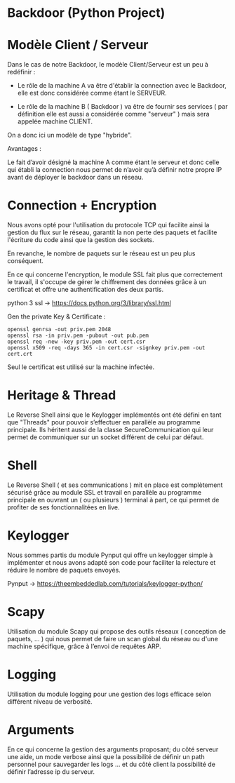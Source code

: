 # Backdoor (Python Project)




# Modèle Client / Serveur 


Dans le cas de notre Backdoor, le modèle Client/Serveur est un peu à redéfinir :

-	Le rôle de la machine A va être d'établir la connection avec le Backdoor, elle est donc considérée comme étant le SERVEUR.

-	Le rôle de la machine B ( Backdoor )  va être de fournir ses services ( par définition elle est aussi a considérée comme 
"serveur" ) mais sera appelée machine CLIENT.

On a donc ici un modèle de type "hybride".

Avantages : 

Le fait d’avoir désigné la machine A comme étant le serveur et donc celle qui établi la connection nous permet de n’avoir qu’à définir notre propre IP avant de déployer le backdoor dans un réseau.




# Connection + Encryption

Nous avons opté pour l'utilisation du protocole TCP qui facilite ainsi la gestion du flux sur le réseau, garantit la non perte des paquets et facilite l'écriture du code ainsi que la gestion des sockets.

En revanche, le nombre de paquets sur le réseau est un peu plus conséquent.


En ce qui concerne l'encryption, le module SSL fait plus que correctement le travail, il s'occupe de gérer le chiffrement des données grâce à un certificat et offre une authentification des deux partis. 

python 3 ssl →  https://docs.python.org/3/library/ssl.html

Gen the private Key & Certificate : 

	openssl genrsa -out priv.pem 2048
	openssl rsa -in priv.pem -pubout -out pub.pem
	openssl req -new -key priv.pem -out cert.csr
	openssl x509 -req -days 365 -in cert.csr -signkey priv.pem -out cert.crt

Seul le certificat est utilisé sur la machine infectée.

# Heritage & Thread

Le Reverse Shell ainsi que le Keylogger implémentés ont été défini en tant que "Threads" pour pouvoir s’effectuer en parallèle au programme principale. Ils héritent aussi de la classe SecureCommunication qui leur permet de communiquer sur un socket différent de celui par défaut. 


# Shell

Le Reverse Shell ( et ses communications ) mit en place est complètement sécurisé grâce au module SSL et travail en parallèle au programme principale en ouvrant un ( ou plusieurs ) terminal à part, ce qui permet de profiter de ses fonctionnalitées en live.



# Keylogger

Nous sommes partis du module Pynput qui offre un keylogger simple à implémenter et nous avons adapté son code pour faciliter la relecture et réduire le nombre de paquets envoyés.


Pynput → https://theembeddedlab.com/tutorials/keylogger-python/

# Scapy

Utilisation du module Scapy qui propose des outils réseaux ( conception de paquets, ... ) qui nous permet de faire un scan global du réseau ou d'une machine spécifique, grâce à l’envoi de requêtes ARP.


# Logging 

Utilisation du module logging pour une gestion des logs efficace selon différent niveau de verbosité.

# Arguments

En ce qui concerne la gestion des arguments proposant; du côté serveur une aide, un mode verbose ainsi que la possibilité de définir un path personnel pour sauvegarder les logs …
et du côté client la possibilité de définir l’adresse ip du serveur.

